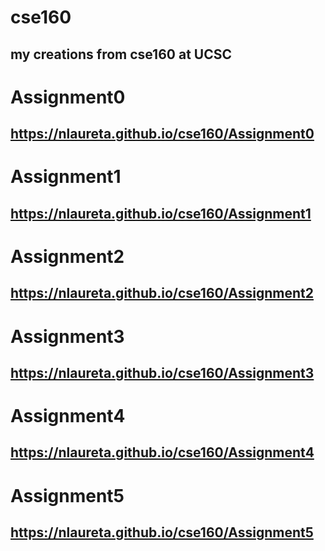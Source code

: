 # cse160
## my creations from cse160 at UCSC

# Assignment0
## https://nlaureta.github.io/cse160/Assignment0

# Assignment1
## https://nlaureta.github.io/cse160/Assignment1

# Assignment2
## https://nlaureta.github.io/cse160/Assignment2

# Assignment3
## https://nlaureta.github.io/cse160/Assignment3

# Assignment4
## https://nlaureta.github.io/cse160/Assignment4

# Assignment5
## https://nlaureta.github.io/cse160/Assignment5
